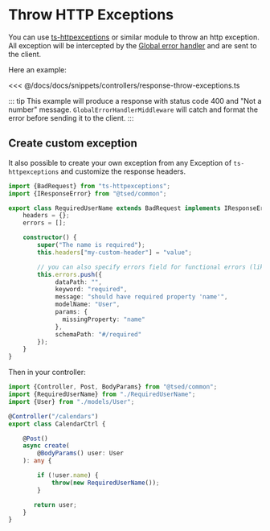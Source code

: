 # Throw HTTP Exceptions

You can use [ts-httpexceptions](https://github.com/TypedProject/ts-httpexceptions) or similar module to throw an http exception.
All exception will be intercepted by the [Global error handler](/packages/vuepress-theme-tsed/docs/middlewares/override/global-error-handler.md)
and are sent to the client.

Here an example:

<<< @/docs/docs/snippets/controllers/response-throw-exceptions.ts

::: tip
This example will produce a response with status code 400 and "Not a number" message. 
`GlobalErrorHandlerMiddleware` will catch and format the error before sending it to the client.
:::

## Create custom exception

It also possible to create your own exception from any Exception of `ts-httpexceptions` and customize the response headers.

```typescript
import {BadRequest} from "ts-httpexceptions";
import {IResponseError} from "@tsed/common";

export class RequiredUserName extends BadRequest implements IResponseError {
    headers = {};
    errors = [];

    constructor() {
        super("The name is required");
        this.headers["my-custom-header"] = "value";

        // you can also specify errors field for functional errors (like AJV validation).
        this.errors.push({
             dataPath: "",
             keyword: "required",
             message: "should have required property 'name'",
             modelName: "User",
             params: {
               missingProperty: "name"
             },
             schemaPath: "#/required"
        });
    }
}
```

Then in your controller:

```typescript
import {Controller, Post, BodyParams} from "@tsed/common";
import {RequiredUserName} from "./RequiredUserName";
import {User} from "./models/User";

@Controller("/calendars")
export class CalendarCtrl {

    @Post()
    async create(
        @BodyParams() user: User
    ): any {

        if (!user.name) {
            throw(new RequiredUserName());
        }

       return user;
    }
}
```
